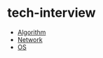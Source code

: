 # tech-interview
- [Algorithm](https://github.com/JuyeolRyu/tech-interview/blob/main/code-interview/CODE.md)
- [Network](https://github.com/JuyeolRyu/tech-interview/blob/main/tech/TECH.md)  
- [OS](https://github.com/JuyeolRyu/tech-interview/blob/main/tech/OS.md)
